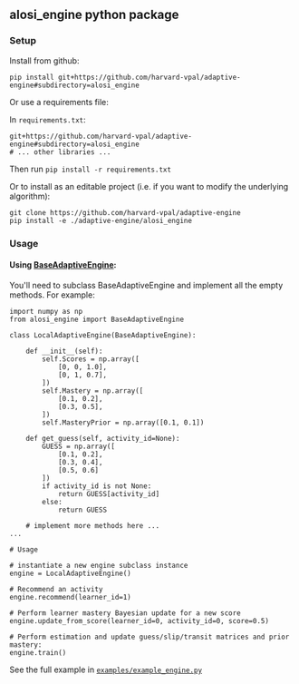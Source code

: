 ## alosi_engine python package

### Setup

Install from github:
```
pip install git+https://github.com/harvard-vpal/adaptive-engine#subdirectory=alosi_engine
```

Or use a requirements file:

In `requirements.txt`:
```
git+https://github.com/harvard-vpal/adaptive-engine#subdirectory=alosi_engine
# ... other libraries ...
```
Then run `pip install -r requirements.txt`

Or to install as an editable project (i.e. if you want to modify the underlying algorithm):
```
git clone https://github.com/harvard-vpal/adaptive-engine
pip install -e ./adaptive-engine/alosi_engine
```

 
### Usage

#### Using [BaseAdaptiveEngine](https://github.com/harvard-vpal/adaptive-engine/blob/master/alosi_engine/alosi_engine/base_engine.py):

You'll need to subclass BaseAdaptiveEngine and implement all the empty methods. For example:

```
import numpy as np
from alosi_engine import BaseAdaptiveEngine

class LocalAdaptiveEngine(BaseAdaptiveEngine):

    def __init__(self):
        self.Scores = np.array([
            [0, 0, 1.0],
            [0, 1, 0.7],
        ])
        self.Mastery = np.array([
            [0.1, 0.2],
            [0.3, 0.5],
        ])
        self.MasteryPrior = np.array([0.1, 0.1])

    def get_guess(self, activity_id=None):
        GUESS = np.array([
            [0.1, 0.2],
            [0.3, 0.4],
            [0.5, 0.6]
        ])
        if activity_id is not None:
            return GUESS[activity_id]
        else:
            return GUESS
    
    # implement more methods here ...
...

# Usage

# instantiate a new engine subclass instance
engine = LocalAdaptiveEngine()

# Recommend an activity
engine.recommend(learner_id=1)

# Perform learner mastery Bayesian update for a new score
engine.update_from_score(learner_id=0, activity_id=0, score=0.5)

# Perform estimation and update guess/slip/transit matrices and prior mastery:
engine.train()

```
See the full example in [`examples/example_engine.py`](https://github.com/harvard-vpal/adaptive-engine/blob/master/alosi_engine/examples/example_engine.py)

